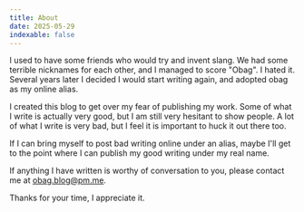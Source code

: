 ```yaml
---
title: About
date: 2025-05-29
indexable: false
---
```

I used to have some friends who would try and invent slang. We had some terrible nicknames for each other, and I managed to score "Obag". I hated it. Several years later I decided I would start writing again, and adopted obag as my online alias.

I created this blog to get over my fear of publishing my work. Some of what I write is actually very good, but I am still very hesitant to show people. A lot of what I write is very bad, but I feel it is important to huck it out there too.

If I can bring myself to post bad writing online under an alias, maybe I'll get to the point where I can publish my good writing under my real name.

If anything I have written is worthy of conversation to you, please contact me at obag.blog@pm.me.

Thanks for your time, I appreciate it.
